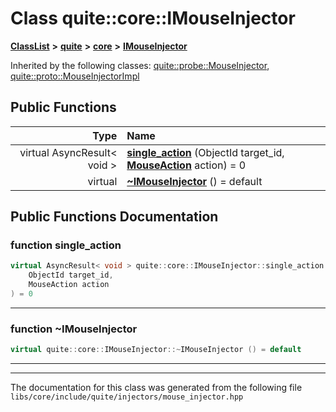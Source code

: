 

# Class quite::core::IMouseInjector



[**ClassList**](annotated.md) **>** [**quite**](namespacequite.md) **>** [**core**](namespacequite_1_1core.md) **>** [**IMouseInjector**](classquite_1_1core_1_1IMouseInjector.md)










Inherited by the following classes: [quite::probe::MouseInjector](classquite_1_1probe_1_1MouseInjector.md),  [quite::proto::MouseInjectorImpl](classquite_1_1proto_1_1MouseInjectorImpl.md)
































## Public Functions

| Type | Name |
| ---: | :--- |
| virtual AsyncResult&lt; void &gt; | [**single\_action**](#function-single_action) (ObjectId target\_id, [**MouseAction**](structquite_1_1core_1_1MouseAction.md) action) = 0<br> |
| virtual  | [**~IMouseInjector**](#function-imouseinjector) () = default<br> |




























## Public Functions Documentation




### function single\_action 

```C++
virtual AsyncResult< void > quite::core::IMouseInjector::single_action (
    ObjectId target_id,
    MouseAction action
) = 0
```




<hr>



### function ~IMouseInjector 

```C++
virtual quite::core::IMouseInjector::~IMouseInjector () = default
```




<hr>

------------------------------
The documentation for this class was generated from the following file `libs/core/include/quite/injectors/mouse_injector.hpp`

